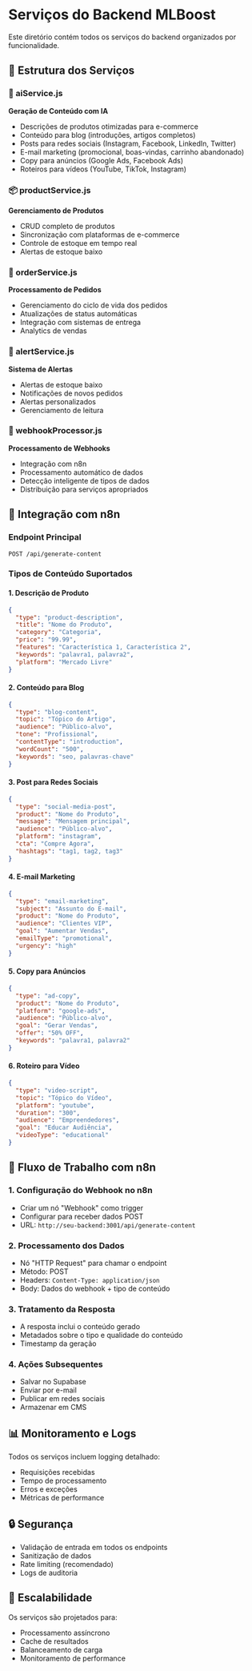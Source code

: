 # Serviços do Backend MLBoost

Este diretório contém todos os serviços do backend organizados por funcionalidade.

## 📁 Estrutura dos Serviços

### 🤖 aiService.js
**Geração de Conteúdo com IA**
- Descrições de produtos otimizadas para e-commerce
- Conteúdo para blog (introduções, artigos completos)
- Posts para redes sociais (Instagram, Facebook, LinkedIn, Twitter)
- E-mail marketing (promocional, boas-vindas, carrinho abandonado)
- Copy para anúncios (Google Ads, Facebook Ads)
- Roteiros para vídeos (YouTube, TikTok, Instagram)

### 📦 productService.js
**Gerenciamento de Produtos**
- CRUD completo de produtos
- Sincronização com plataformas de e-commerce
- Controle de estoque em tempo real
- Alertas de estoque baixo

### 🛒 orderService.js
**Processamento de Pedidos**
- Gerenciamento do ciclo de vida dos pedidos
- Atualizações de status automáticas
- Integração com sistemas de entrega
- Analytics de vendas

### 🚨 alertService.js
**Sistema de Alertas**
- Alertas de estoque baixo
- Notificações de novos pedidos
- Alertas personalizados
- Gerenciamento de leitura

### 🔄 webhookProcessor.js
**Processamento de Webhooks**
- Integração com n8n
- Processamento automático de dados
- Detecção inteligente de tipos de dados
- Distribuição para serviços apropriados

## 🔌 Integração com n8n

### Endpoint Principal
```
POST /api/generate-content
```

### Tipos de Conteúdo Suportados

#### 1. Descrição de Produto
```json
{
  "type": "product-description",
  "title": "Nome do Produto",
  "category": "Categoria",
  "price": "99.99",
  "features": "Característica 1, Característica 2",
  "keywords": "palavra1, palavra2",
  "platform": "Mercado Livre"
}
```

#### 2. Conteúdo para Blog
```json
{
  "type": "blog-content",
  "topic": "Tópico do Artigo",
  "audience": "Público-alvo",
  "tone": "Profissional",
  "contentType": "introduction",
  "wordCount": "500",
  "keywords": "seo, palavras-chave"
}
```

#### 3. Post para Redes Sociais
```json
{
  "type": "social-media-post",
  "product": "Nome do Produto",
  "message": "Mensagem principal",
  "audience": "Público-alvo",
  "platform": "instagram",
  "cta": "Compre Agora",
  "hashtags": "tag1, tag2, tag3"
}
```

#### 4. E-mail Marketing
```json
{
  "type": "email-marketing",
  "subject": "Assunto do E-mail",
  "product": "Nome do Produto",
  "audience": "Clientes VIP",
  "goal": "Aumentar Vendas",
  "emailType": "promotional",
  "urgency": "high"
}
```

#### 5. Copy para Anúncios
```json
{
  "type": "ad-copy",
  "product": "Nome do Produto",
  "platform": "google-ads",
  "audience": "Público-alvo",
  "goal": "Gerar Vendas",
  "offer": "50% OFF",
  "keywords": "palavra1, palavra2"
}
```

#### 6. Roteiro para Vídeo
```json
{
  "type": "video-script",
  "topic": "Tópico do Vídeo",
  "platform": "youtube",
  "duration": "300",
  "audience": "Empreendedores",
  "goal": "Educar Audiência",
  "videoType": "educational"
}
```

## 🔄 Fluxo de Trabalho com n8n

### 1. Configuração do Webhook no n8n
- Criar um nó "Webhook" como trigger
- Configurar para receber dados POST
- URL: `http://seu-backend:3001/api/generate-content`

### 2. Processamento dos Dados
- Nó "HTTP Request" para chamar o endpoint
- Método: POST
- Headers: `Content-Type: application/json`
- Body: Dados do webhook + tipo de conteúdo

### 3. Tratamento da Resposta
- A resposta inclui o conteúdo gerado
- Metadados sobre o tipo e qualidade do conteúdo
- Timestamp da geração

### 4. Ações Subsequentes
- Salvar no Supabase
- Enviar por e-mail
- Publicar em redes sociais
- Armazenar em CMS

## 📊 Monitoramento e Logs

Todos os serviços incluem logging detalhado:
- Requisições recebidas
- Tempo de processamento
- Erros e exceções
- Métricas de performance

## 🔒 Segurança

- Validação de entrada em todos os endpoints
- Sanitização de dados
- Rate limiting (recomendado)
- Logs de auditoria

## 🚀 Escalabilidade

Os serviços são projetados para:
- Processamento assíncrono
- Cache de resultados
- Balanceamento de carga
- Monitoramento de performance